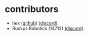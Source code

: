 # contributors
- hex [(github)](https://github.com/dr-hextanium) [(discord)](https://discord.com/users/280024224121356288)
- Ruckus Robotics (14712) [(discord)](https://discord.com/users/292086403926589441)